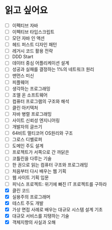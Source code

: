 # 읽고 싶어요

- [ ] 이펙티브 자바
- [ ] 이펙티브 타입스크립트
- [ ] 모던 자바 인 액션
- [ ] 헤드 퍼스트 디자인 패턴
- [ ] 레거시 코드 활용 전략
- [ ] DDD Start
- [ ] 데이터 중심 어플리케이션 설계
- [ ] 성공과 실패를 결정하는 1%의 네트워크 원리
- [ ] 맨먼스 미신
- [ ] 피플웨어
- [ ] 생각하는 프로그래밍
- [ ] 조엘 온 소프트웨어
- [ ] 컴퓨터 프로그램의 구조와 해석
- [ ] 클린 아키텍처
- [ ] 자바 병렬 프로그래밍
- [ ] 사이트 신뢰성 엔지니어링
- [ ] 개발자의 글쓰기
- [ ] 64비트 멀티코어 OS원리와 구조
- [ ] 그로스 디벨로퍼
- [ ] 도메인 주도 설계
- [ ] 프로젝트가 서쪽으로 간 까닭은
- [ ] 코틀린을 다루는 기술
- [ ] 한 권으로 읽는 컴퓨터 구조와 프로그래밍
- [ ] 처음부터 다시 배우는 웹 기획
- [ ] 웹 사이트 기획 입문
- [ ] 피닉스 프로젝트: 위기에 빠진 IT 프로젝트를 구하라
- [x] 클린 코드
- [x] 실용주의 프로그래머
- [x] 테스트 주도 개발
- [x] 가상 면접 사례로 배우는 대규모 시스템 설계 기초
- [x] 대규모 서비스를 지탱하는 기술
- [x] 객체지향의 사실과 오해
